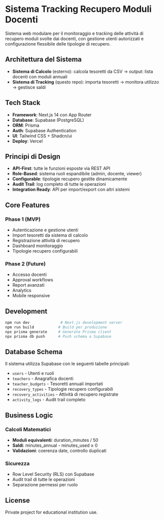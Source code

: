 # Sistema Tracking Recupero Moduli Docenti

Sistema web modulare per il monitoraggio e tracking delle attività di recupero moduli svolte dai docenti, con gestione utenti autorizzati e configurazione flessibile delle tipologie di recupero.

## Architettura del Sistema

- **Sistema di Calcolo** (esterno): calcola tesoretti da CSV → output: lista docenti con moduli annuali
- **Sistema di Tracking** (questo repo): importa tesoretti → monitora utilizzo → gestisce saldi

## Tech Stack

- **Framework**: Next.js 14 con App Router
- **Database**: Supabase (PostgreSQL)
- **ORM**: Prisma
- **Auth**: Supabase Authentication
- **UI**: Tailwind CSS + Shadcn/ui
- **Deploy**: Vercel

## Principi di Design

- **API-First**: tutte le funzioni esposte via REST API
- **Role-Based**: sistema ruoli espandibile (admin, docente, viewer)
- **Configurable**: tipologie recupero gestite dinamicamente
- **Audit Trail**: log completo di tutte le operazioni
- **Integration Ready**: API per import/export con altri sistemi

## Core Features

### Phase 1 (MVP)
- Autenticazione e gestione utenti
- Import tesoretti da sistema di calcolo
- Registrazione attività di recupero
- Dashboard monitoraggio
- Tipologie recupero configurabili

### Phase 2 (Future)
- Accesso docenti
- Approval workflows
- Report avanzati
- Analytics
- Mobile responsive

## Development

```bash
npm run dev              # Next.js development server
npm run build           # Build per produzione
npx prisma generate     # Generate Prisma client
npx prisma db push      # Push schema a Supabase
```

## Database Schema

Il sistema utilizza Supabase con le seguenti tabelle principali:
- `users` - Utenti e ruoli
- `teachers` - Anagrafica docenti
- `teacher_budgets` - Tesoretti annuali importati
- `recovery_types` - Tipologie recupero configurabili
- `recovery_activities` - Attività di recupero registrate
- `activity_logs` - Audit trail completo

## Business Logic

### Calcoli Matematici
- **Moduli equivalenti**: duration_minutes / 50
- **Saldi**: minutes_annual - minutes_used ≥ 0
- **Validazioni**: coerenza date, controllo duplicati

### Sicurezza
- Row Level Security (RLS) con Supabase
- Audit trail di tutte le operazioni
- Separazione permessi per ruolo

## License

Private project for educational institution use.